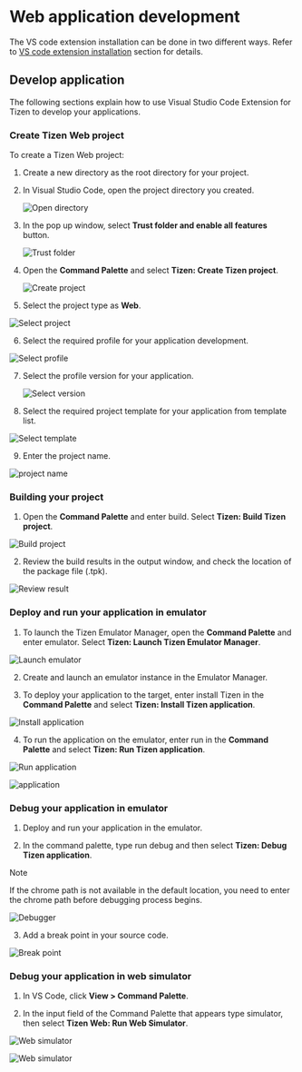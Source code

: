 # Web application development

The VS code extension installation can be done in two different ways. Refer to [VS code extension installation](dotnet.md) section for details. 

## Develop application

The following sections explain how to use Visual Studio Code Extension for Tizen to develop your applications.

### Create Tizen Web project

To create a Tizen Web project:

1. Create a new directory as the root directory for your project.

2. In Visual Studio Code, open the project directory you created.

   ![Open directory](media/web_directory.png)

3. In the pop up window, select **Trust folder and enable all features** button.

   ![Trust folder](media/web_trust.png)

4. Open the **Command Palette** and select **Tizen: Create Tizen project**.

   ![Create project](media/web_project_create.png)

5.	Select the project type as **Web**.

   ![Select project](media/web_project_type.png)

6.	Select the required profile for your application development.

   ![Select profile](media/web_project_profile.png)

7. Select the profile version for your application.

   ![Select version](media/web_profile_version.png)

8.	Select the required project template for your application from template list.

   ![Select template](media/web_project_template.png)

9.	Enter the project name.

   ![project name](media/web_project_name.png)


### Building your project

1.	Open the **Command Palette** and enter build. Select **Tizen: Build Tizen project**.

   ![Build project](media/web_build.png)

2.	Review the build results in the output window, and check the location of the package file (.tpk).

   ![Review result](media/web_build_review.png)

### Deploy and run your application in emulator

1.	To launch the Tizen Emulator Manager, open the **Command Palette** and enter emulator. Select **Tizen: Launch Tizen Emulator Manager**.

   ![Launch emulator](media/web_deploy.png)

2.	Create and launch an emulator instance in the Emulator Manager.

3.	To deploy your application to the target, enter install Tizen in the **Command Palette** and select **Tizen: Install Tizen application**.

   ![Install application](media/web_install_app.png)

4.	To run the application on the emulator, enter run in the **Command Palette** and select **Tizen: Run Tizen application**.

   ![Run application](media/web_run_app1.png)

   ![application](media/web_run_app2.png)

### Debug your application in emulator

1.	Deploy and run your application in the emulator.

2.	In the command palette, type run debug and then select **Tizen: Debug Tizen application**.

   > [!NOTE] 
   > If the chrome path is not available in the default location, you need to enter the chrome path before debugging process begins.
   
   ![Debugger](media/web_debug.png)

3.	Add a break point in your source code.
   
   ![Break point](media/web_add_breakpoint.png)

### Debug your application in web simulator

1. In VS Code, click **View &gt; Command Palette**.

2.	In the input field of the Command Palette that appears type simulator, then select **Tizen Web: Run Web Simulator**.
   
   ![Web simulator](media/web_debug_simulator1.png)
      
   ![Web simulator](media/web_debug_simulator2.png)
